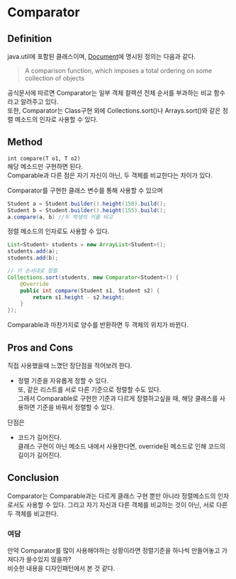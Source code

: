 # Comparator<T>

## Definition

java.util에 포함된 클래스이며, 
[Document](https://docs.oracle.com/javase/8/docs/api/java/util/Comparator.html)에 명시된 정의는 다음과 같다.
> A comparison function, which imposes a total ordering on some collection of objects

공식문서에 따르면 Comparator는 일부 객체 컬렉션 전체 순서를 부과하는 비교 함수라고 알려주고 있다.  
또한, Comparator는 Class구현 외에 Collections.sort()나 Arrays.sort()와 같은 정렬 메소드의 인자로 사용할 수 있다.


## Method
`int compare(T o1, T o2)`  
해당 메소드만 구현하면 된다.  
Comparable과 다른 점은 자기 자신이 아닌, 두 객체를 비교한다는 차이가 있다.

Comparator를 구현한 클래스 변수를 통해 사용할 수 있으며
```java
Student a = Student.builder().height(150).build();
Student b = Student.builder().height(155).build();
a.compare(a, b) //두 학생의 키를 비교
```

정렬 메소드의 인자로도 사용할 수 있다.
```java
List<Student> students = new ArrayList<Student>();
students.add(a);
students.add(b);

// 키 순서대로 정렬
Collections.sort(students, new Comparator<Student>() {
    @Override
    public int compare(Student s1, Student s2) {
        return s1.height - s2.height;
    }
});
```

Comparable과 마찬가지로 양수를 반환하면 두 객체의 위치가 바뀐다.

## Pros and Cons 

직접 사용했을때 느꼈던 장단점을 적어보려 한다.  
* 정렬 기준을 자유롭게 정할 수 있다.  
또, 같은 리스트를 서로 다른 기준으로 정렬할 수도 있다.  
그래서 Comparable로 구현한 기준과 다르게 정렬하고싶을 때, 해당 클래스를 사용하면 기준을 바꿔서 정렬할 수 있다.  

단점은  
* 코드가 길어진다.  
클래스 구현이 아닌 메소드 내에서 사용한다면, override된 메소드로 인해 코드의 길이가 길어진다.

## Conclusion
Comparator는 Comparable과는 다르게 클래스 구현 뿐만 아니라 정렬메소드의 인자로서도 사용할 수 있다. 그리고 자기 자신과 다른 객체를 비교하는 것이 아닌, 서로 다른 두 객체를 비교한다.

### 여담
만약 Comparator를 많이 사용해야하는 상황이라면 정렬기준을 하나씩 만들어놓고 가져다가 쓸수있지 않을까?   
비슷한 내용을 디자인패턴에서 본 것 같다.